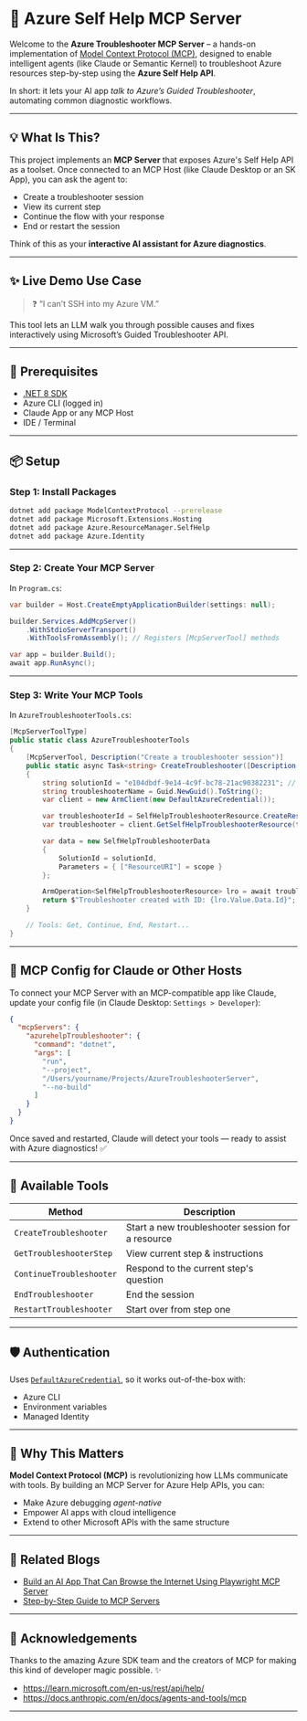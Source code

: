 
# 🧠 Azure Self Help MCP Server

Welcome to the **Azure Troubleshooter MCP Server** – a hands-on implementation of [Model Context Protocol (MCP)](https://modelcontextprotocol.org), designed to enable intelligent agents (like Claude or Semantic Kernel) to troubleshoot Azure resources step-by-step using the **Azure Self Help API**.

In short: it lets your AI app *talk to Azure’s Guided Troubleshooter*, automating common diagnostic workflows.  

---

## 💡 What Is This?

This project implements an **MCP Server** that exposes Azure's Self Help API as a toolset. Once connected to an MCP Host (like Claude Desktop or an SK App), you can ask the agent to:

- Create a troubleshooter session
- View its current step
- Continue the flow with your response
- End or restart the session

Think of this as your **interactive AI assistant for Azure diagnostics**.

---

## ✨ Live Demo Use Case

> ❓ “I can’t SSH into my Azure VM.”

This tool lets an LLM walk you through possible causes and fixes interactively using Microsoft’s Guided Troubleshooter API.

---

## 🧰 Prerequisites

- [.NET 8 SDK](https://dotnet.microsoft.com/download)
- Azure CLI (logged in)
- Claude App or any MCP Host
- IDE / Terminal

---

## 📦 Setup

### Step 1: Install Packages

```bash
dotnet add package ModelContextProtocol --prerelease
dotnet add package Microsoft.Extensions.Hosting
dotnet add package Azure.ResourceManager.SelfHelp
dotnet add package Azure.Identity
```

---

### Step 2: Create Your MCP Server

In `Program.cs`:

```csharp
var builder = Host.CreateEmptyApplicationBuilder(settings: null);

builder.Services.AddMcpServer()
    .WithStdioServerTransport()
    .WithToolsFromAssembly(); // Registers [McpServerTool] methods

var app = builder.Build();
await app.RunAsync();
```

---

### Step 3: Write Your MCP Tools

In `AzureTroubleshooterTools.cs`:

```csharp
[McpServerToolType]
public static class AzureTroubleshooterTools
{
    [McpServerTool, Description("Create a troubleshooter session")]
    public static async Task<string> CreateTroubleshooter([Description("Resource Uri of the azure resource")]string scope)
    {
        string solutionId = "e104dbdf-9e14-4c9f-bc78-21ac90382231"; // this is solutionId for vm ssh issue. This id can be found using Discovery API of Azure Help, which will also be part of this MCP Server
        string troubleshooterName = Guid.NewGuid().ToString();
        var client = new ArmClient(new DefaultAzureCredential());

        var troubleshooterId = SelfHelpTroubleshooterResource.CreateResourceIdentifier(scope, troubleshooterName);
        var troubleshooter = client.GetSelfHelpTroubleshooterResource(troubleshooterId);

        var data = new SelfHelpTroubleshooterData
        {
            SolutionId = solutionId,
            Parameters = { ["ResourceURI"] = scope }
        };

        ArmOperation<SelfHelpTroubleshooterResource> lro = await troubleshooter.UpdateAsync(WaitUntil.Completed, data);
        return $"Troubleshooter created with ID: {lro.Value.Data.Id}";
    }

    // Tools: Get, Continue, End, Restart...
}
```

---

## 🤖 MCP Config for Claude or Other Hosts

To connect your MCP Server with an MCP-compatible app like Claude, update your config file (in Claude Desktop: `Settings > Developer`):

```json
{
  "mcpServers": {
    "azurehelpTroubleshooter": {
      "command": "dotnet",
      "args": [
        "run",
        "--project",
        "/Users/yourname/Projects/AzureTroubleshooterServer",
        "--no-build"
      ]
    }
  }
}
```

Once saved and restarted, Claude will detect your tools — ready to assist with Azure diagnostics! ✅

---

## 🧪 Available Tools

| Method                   | Description                                       |
|--------------------------|---------------------------------------------------|
| `CreateTroubleshooter`   | Start a new troubleshooter session for a resource |
| `GetTroubleshooterStep`  | View current step & instructions                  |
| `ContinueTroubleshooter` | Respond to the current step's question            |
| `EndTroubleshooter`      | End the session                                   |
| `RestartTroubleshooter`  | Start over from step one                          |

---

## 🛡 Authentication

Uses [`DefaultAzureCredential`](https://learn.microsoft.com/en-us/dotnet/api/azure.identity.defaultazurecredential), so it works out-of-the-box with:

- Azure CLI
- Environment variables
- Managed Identity

---

## 🧠 Why This Matters

**Model Context Protocol (MCP)** is revolutionizing how LLMs communicate with tools. By building an MCP Server for Azure Help APIs, you can:

- Make Azure debugging *agent-native*
- Empower AI apps with cloud intelligence
- Extend to other Microsoft APIs with the same structure

---

## 📎 Related Blogs

- [Build an AI App That Can Browse the Internet Using Playwright MCP Server](https://ai.gopubby.com)
- [Step-by-Step Guide to MCP Servers](https://ai.gopubby.com)

---

## 🙌 Acknowledgements

Thanks to the amazing Azure SDK team and the creators of MCP for making this kind of developer magic possible. ✨
- https://learn.microsoft.com/en-us/rest/api/help/
- https://docs.anthropic.com/en/docs/agents-and-tools/mcp

---
